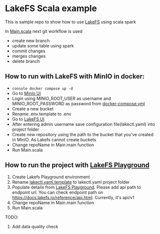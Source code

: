 # LakeFS Scala example

This is sample repo to show how to use [LakeFS](https://lakefs.io/) using scala spark 


In [Main.scala](src/main/scala/Main.scala) next git workflow is used
- create new branch
- update some table using spark
- commit changes
- merges changes
- delete branch

## How to run with LakeFS with MinIO in docker:
- ```console docker compose up -d ```
- Go to [MinIo UI](http://localhost:9001)
- Login using MINIO_ROOT_USER as username and MINIO_ROOT_PASSWORD as password from [docker-compose.yml](docker-compose.yml) 
- Create a new bucket
- Rename .env.template to .env
- Go to [LakeFS UI](http://localhost:8000/)
- After entering admin username save configuration file(lakectl.yaml) into project folder 
- Create new repository using the path to the bucket that you've created in MinIO. As Lakefs cannot create buckets 
- Change repoName in Main.main function
- Run Main.scala

## How to run the project with [LakeFS Playground](https://demo.lakefs.io/) 
1) Create Lakefs Playground environment
2) Rename [lakectl.yaml.template](lakectl.yaml.template) to lakectl.yaml project folder
3) Populate details from [LakeFS Playground](https://demo.lakefs.io/). Please add api path to endpoint url. You can check endpoint path on https://docs.lakefs.io/reference/api.html. Currently, it's api/v1
4) Change repoName in Main.main function
5) Run Main.scala




TODO: 
1) Add data quality check